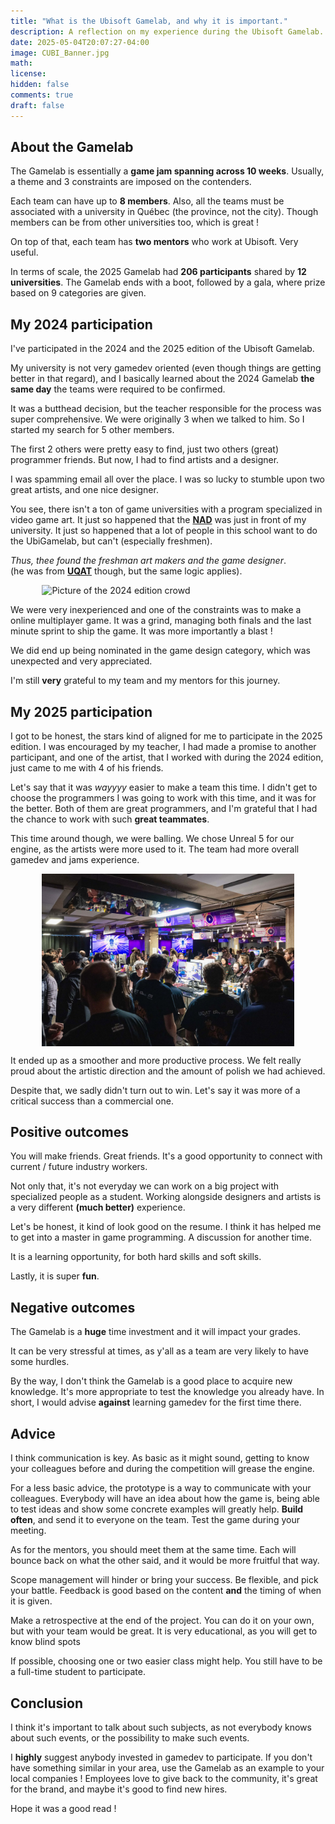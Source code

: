 ```yaml
---
title: "What is the Ubisoft Gamelab, and why it is important."
description: A reflection on my experience during the Ubisoft Gamelab.
date: 2025-05-04T20:07:27-04:00
image: CUBI_Banner.jpg
math:
license:
hidden: false
comments: true
draft: false
---
```


## About the Gamelab

The Gamelab is essentially a **game jam spanning across 10 weeks**.
Usually, a theme and 3 constraints are imposed on the contenders.

Each team can have up to **8 members**. Also, all the teams must be associated
with a university in Québec (the province, not the city). Though members
can be from other universities too, which is great !

On top of that, each team has **two mentors** who work at Ubisoft. Very useful.

In terms of scale, the 2025 Gamelab had **206 participants** shared by **12
universities**. The Gamelab ends with a boot, followed by a gala, where
prize based on 9 categories are given.

## My 2024 participation

I've participated in the 2024 and the 2025 edition of the Ubisoft Gamelab.

My university is not very gamedev oriented (even though things are getting
better in that regard), and I basically learned about the 2024 Gamelab
**the same day** the teams were required to be confirmed.

It was a butthead decision, but the teacher responsible for the
process was super comprehensive. We were originally 3 when we talked to him.
So I started my search for 5 other members.

The first 2 others were pretty easy to find, just two others (great)
programmer friends. But now, I had to find artists and a designer.

I was spamming email all over the place. I was so lucky to stumble upon
two great artists, and one nice designer.

You see, there isn't a ton of game universities with a program
specialized in video game art. It just so happened that the [**NAD**](https://www.nad.ca/)
was just in front of my university. It just so happened that a lot
of people in this school want to do the UbiGamelab, but can't
(especially freshmen).

_Thus, thee found the freshman art makers and the game designer_.
<br>(he was from [**UQAT**](https://www.uqat.ca/etudes/creation-et-nouveaux-medias/baccalaureat-en-creation-de-jeux-video/) though, but the same logic applies).

<img src="foule_gamelab_2024.png" alt="Picture of the 2024 edition crowd" width="80%" style="display:block;margin-left:auto; margin-right:auto"/>

We were very inexperienced and one of the constraints was to make a
online multiplayer game. It was a grind, managing both finals and
the last minute sprint to ship the game. It was more importantly a blast !

We did end up being nominated in the game design category, which was
unexpected and very appreciated.

I'm still **very** grateful to my team and my mentors for this journey.

## My 2025 participation

I got to be honest, the stars kind of aligned for me to participate in
the 2025 edition. I was encouraged by my teacher, I had made a promise to
another participant, and one of the artist, that I
worked with during the 2024 edition, just came to me with 4 of his friends.

Let's say that it was _wayyyy_ easier to make a team this time.
I didn't get to choose the programmers I was going to work with this time,
and it was for the better. Both of them are great programmers, and I'm
grateful that I had the chance to work with such **great teammates**.

This time around though, we were balling. We chose Unreal 5 for our engine,
as the artists were more used to it. The team had more overall gamedev and
jams experience.

<img src="foule_gamelab_2025.jpg" alt="Picture of the 2025 edition crowd" width="80%" style="display:block;margin-left:auto; margin-right:auto"/>

It ended up as a smoother and more productive process. We felt really
proud about the artistic direction and the amount of polish we had achieved.

Despite that, we sadly didn't turn out to win. Let's say it was more of a
critical success than a commercial one.

## Positive outcomes

You will make friends. Great friends. It's a good opportunity to connect
with current / future industry workers.

Not only that, it's not everyday we can work on a big project
with specialized people as a student. Working alongside designers and
artists is a very different **(much better)** experience.

Let's be honest, it kind of look good on the resume. I think it has
helped me to get into a master in game programming. A discussion for
another time.

It is a learning opportunity, for both hard skills and soft skills.

Lastly, it is super **fun**.

## Negative outcomes

The Gamelab is a **huge** time investment and it will impact your grades.

It can be very stressful at times, as y'all as a team are very likely
to have some hurdles.

By the way, I don't think the Gamelab is a good place
to acquire new knowledge. It's more appropriate to test
the knowledge you already have. In short, I would advise **against**
learning gamedev for the first time there.

## Advice

I think communication is key. As basic as it might sound, getting to know
your colleagues before and during the competition will grease the engine.

For a less basic advice, the prototype is a way to communicate
with your colleagues. Everybody will have an idea about how the game
is, being able to test ideas and show some concrete examples will greatly
help. **Build often**, and send it to everyone on the team. Test the game
during your meeting.

As for the mentors, you should meet them at the same time. Each will bounce
back on what the other said, and it would be more fruitful that way.

Scope management will hinder or bring your success. Be flexible, and
pick your battle. Feedback is good based on the content **and** the timing
of when it is given.

Make a retrospective at the end of the project. You can do it on your own,
but with your team would be great. It is very educational, as you will
get to know blind spots

If possible, choosing one or two easier class might help. You still
have to be a full-time student to participate.

## Conclusion

I think it's important to talk about such subjects, as not everybody knows
about such events, or the possibility to make such events.

I **highly** suggest anybody invested in gamedev to participate. If you
don't have something similar in your area, use the Gamelab as an example
to your local companies ! Employees love to give back to the community,
it's great for the brand, and maybe it's good to find new hires.

Hope it was a good read !

